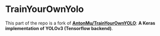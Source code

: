 # TrainYourOwnYolo

This part of the repo is a fork of [**AntonMu/TrainYourOwnYOLO**](https://github.com/AntonMu/TrainYourOwnYOLO): **A Keras implementation of YOLOv3 (Tensorflow backend)**.
